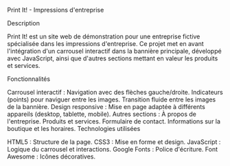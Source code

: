 Print It! - Impressions d'entreprise

Description

Print It! est un site web de démonstration pour une entreprise fictive spécialisée dans les impressions d'entreprise. Ce projet met en avant l'intégration d'un carrousel interactif dans la bannière principale, développé avec JavaScript, ainsi que d'autres sections mettant en valeur les produits et services.

Fonctionnalités

Carrousel interactif :
Navigation avec des flèches gauche/droite.
Indicateurs (points) pour naviguer entre les images.
Transition fluide entre les images de la bannière.
Design responsive :
Mise en page adaptée à différents appareils (desktop, tablette, mobile).
Autres sections :
À propos de l'entreprise.
Produits et services.
Formulaire de contact.
Informations sur la boutique et les horaires.
Technologies utilisées

HTML5 : Structure de la page.
CSS3 : Mise en forme et design.
JavaScript : Logique du carrousel et interactions.
Google Fonts : Police d'écriture.
Font Awesome : Icônes décoratives.
